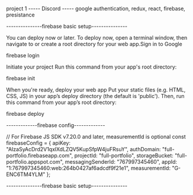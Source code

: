 project 1
----- Discord -----
google authentication, redux, react, firebase, presistance

---------------firebase basic setup---------------

<!-- The core Firebase JS SDK is always required and must be listed first -->
<script src="/__/firebase/8.9.1/firebase-app.js"></script>

<!-- TODO: Add SDKs for Firebase products that you want to use
     https://firebase.google.com/docs/web/setup#available-libraries -->
<script src="/__/firebase/8.9.1/firebase-analytics.js"></script>

<!-- Initialize Firebase -->
<script src="/__/firebase/init.js"></script>

You can deploy now or later. To deploy now, open a terminal window, then navigate to or create a root directory for your web app.Sign in to Google

firebase login

Initiate your project
Run this command from your app's root directory:

firebase init

When you're ready, deploy your web app
Put your static files (e.g. HTML, CSS, JS) in your app’s deploy directory (the default is 'public'). Then, run this command from your app’s root directory:

firebase deploy

-------------firebase config-------------

// For Firebase JS SDK v7.20.0 and later, measurementId is optional
const firebaseConfig = {
apiKey: "AIzaSyAcDrd2V1qxlXdLZQV5KupSfpW4juFRsuY",
authDomain: "full-portfolio.firebaseapp.com",
projectId: "full-portfolio",
storageBucket: "full-portfolio.appspot.com",
messagingSenderId: "767997345460",
appId: "1:767997345460:web:264b0427af6adcdf9f21e1",
measurementId: "G-ENC6TM4YLM"
};

---------------firebase basic setup---------------
